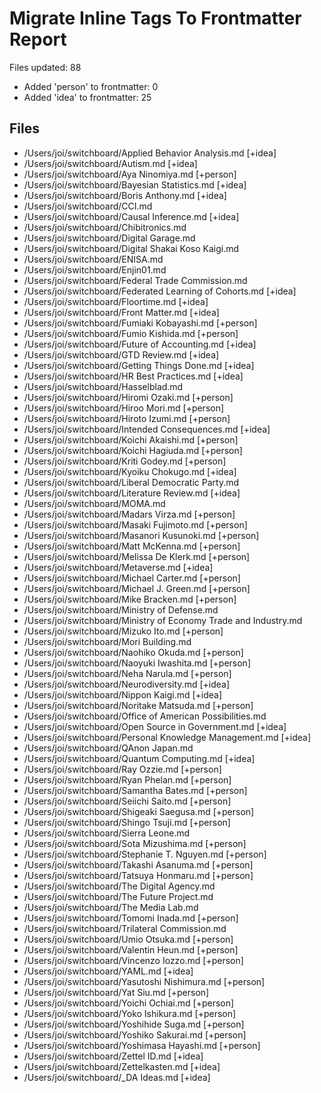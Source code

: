 # Migrate Inline Tags To Frontmatter Report

Files updated: 88
- Added 'person' to frontmatter: 0
- Added 'idea' to frontmatter: 25

## Files
- /Users/joi/switchboard/Applied Behavior Analysis.md [+idea]
- /Users/joi/switchboard/Autism.md [+idea]
- /Users/joi/switchboard/Aya Ninomiya.md [+person]
- /Users/joi/switchboard/Bayesian Statistics.md [+idea]
- /Users/joi/switchboard/Boris Anthony.md [+idea]
- /Users/joi/switchboard/CCI.md 
- /Users/joi/switchboard/Causal Inference.md [+idea]
- /Users/joi/switchboard/Chibitronics.md 
- /Users/joi/switchboard/Digital Garage.md 
- /Users/joi/switchboard/Digital Shakai Koso Kaigi.md 
- /Users/joi/switchboard/ENISA.md 
- /Users/joi/switchboard/Enjin01.md 
- /Users/joi/switchboard/Federal Trade Commission.md 
- /Users/joi/switchboard/Federated Learning of Cohorts.md [+idea]
- /Users/joi/switchboard/Floortime.md [+idea]
- /Users/joi/switchboard/Front Matter.md [+idea]
- /Users/joi/switchboard/Fumiaki Kobayashi.md [+person]
- /Users/joi/switchboard/Fumio Kishida.md [+person]
- /Users/joi/switchboard/Future of Accounting.md [+idea]
- /Users/joi/switchboard/GTD Review.md [+idea]
- /Users/joi/switchboard/Getting Things Done.md [+idea]
- /Users/joi/switchboard/HR Best Practices.md [+idea]
- /Users/joi/switchboard/Hasselblad.md 
- /Users/joi/switchboard/Hiromi Ozaki.md [+person]
- /Users/joi/switchboard/Hiroo Mori.md [+person]
- /Users/joi/switchboard/Hiroto Izumi.md [+person]
- /Users/joi/switchboard/Intended Consequences.md [+idea]
- /Users/joi/switchboard/Koichi Akaishi.md [+person]
- /Users/joi/switchboard/Koichi Hagiuda.md [+person]
- /Users/joi/switchboard/Kriti Godey.md [+person]
- /Users/joi/switchboard/Kyoiku Chokugo.md [+idea]
- /Users/joi/switchboard/Liberal Democratic Party.md 
- /Users/joi/switchboard/Literature Review.md [+idea]
- /Users/joi/switchboard/MOMA.md 
- /Users/joi/switchboard/Madars Virza.md [+person]
- /Users/joi/switchboard/Masaki Fujimoto.md [+person]
- /Users/joi/switchboard/Masanori Kusunoki.md [+person]
- /Users/joi/switchboard/Matt McKenna.md [+person]
- /Users/joi/switchboard/Melissa De Klerk.md [+person]
- /Users/joi/switchboard/Metaverse.md [+idea]
- /Users/joi/switchboard/Michael Carter.md [+person]
- /Users/joi/switchboard/Michael J. Green.md [+person]
- /Users/joi/switchboard/Mike Bracken.md [+person]
- /Users/joi/switchboard/Ministry of Defense.md 
- /Users/joi/switchboard/Ministry of Economy Trade and Industry.md 
- /Users/joi/switchboard/Mizuko Ito.md [+person]
- /Users/joi/switchboard/Mori Building.md 
- /Users/joi/switchboard/Naohiko Okuda.md [+person]
- /Users/joi/switchboard/Naoyuki Iwashita.md [+person]
- /Users/joi/switchboard/Neha Narula.md [+person]
- /Users/joi/switchboard/Neurodiversity.md [+idea]
- /Users/joi/switchboard/Nippon Kaigi.md [+idea]
- /Users/joi/switchboard/Noritake Matsuda.md [+person]
- /Users/joi/switchboard/Office of American Possibilities.md 
- /Users/joi/switchboard/Open Source in Government.md [+idea]
- /Users/joi/switchboard/Personal Knowledge Management.md [+idea]
- /Users/joi/switchboard/QAnon Japan.md 
- /Users/joi/switchboard/Quantum Computing.md [+idea]
- /Users/joi/switchboard/Ray Ozzie.md [+person]
- /Users/joi/switchboard/Ryan Phelan.md [+person]
- /Users/joi/switchboard/Samantha Bates.md [+person]
- /Users/joi/switchboard/Seiichi Saito.md [+person]
- /Users/joi/switchboard/Shigeaki Saegusa.md [+person]
- /Users/joi/switchboard/Shingo Tsuji.md [+person]
- /Users/joi/switchboard/Sierra Leone.md 
- /Users/joi/switchboard/Sota Mizushima.md [+person]
- /Users/joi/switchboard/Stephanie T. Nguyen.md [+person]
- /Users/joi/switchboard/Takashi Asanuma.md [+person]
- /Users/joi/switchboard/Tatsuya Honmaru.md [+person]
- /Users/joi/switchboard/The Digital Agency.md 
- /Users/joi/switchboard/The Future Project.md 
- /Users/joi/switchboard/The Media Lab.md 
- /Users/joi/switchboard/Tomomi Inada.md [+person]
- /Users/joi/switchboard/Trilateral Commission.md 
- /Users/joi/switchboard/Umio Otsuka.md [+person]
- /Users/joi/switchboard/Valentin Heun.md [+person]
- /Users/joi/switchboard/Vincenzo Iozzo.md [+person]
- /Users/joi/switchboard/YAML.md [+idea]
- /Users/joi/switchboard/Yasutoshi Nishimura.md [+person]
- /Users/joi/switchboard/Yat Siu.md [+person]
- /Users/joi/switchboard/Yoichi Ochiai.md [+person]
- /Users/joi/switchboard/Yoko Ishikura.md [+person]
- /Users/joi/switchboard/Yoshihide Suga.md [+person]
- /Users/joi/switchboard/Yoshiko Sakurai.md [+person]
- /Users/joi/switchboard/Yoshimasa Hayashi.md [+person]
- /Users/joi/switchboard/Zettel ID.md [+idea]
- /Users/joi/switchboard/Zettelkasten.md [+idea]
- /Users/joi/switchboard/_DA Ideas.md [+idea]
